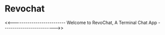 # Revochat
&lt;&lt;--------------------------  Welcome to RevoChat, A Terminal Chat App -------------------------->>
